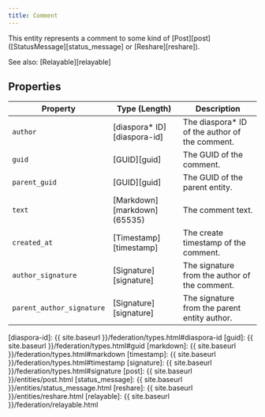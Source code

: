 ```yaml
---
title: Comment
---
```


This entity represents a comment to some kind of [Post][post] ([StatusMessage][status_message] or [Reshare][reshare]).

See also: [Relayable][relayable]

## Properties

| Property                  | Type (Length)                | Description                                     |
| ------------------------- | ---------------------------- | ----------------------------------------------- |
| `author`                  | [diaspora\* ID][diaspora-id] | The diaspora\* ID of the author of the comment. |
| `guid`                    | [GUID][guid]                 | The GUID of the comment.                        |
| `parent_guid`             | [GUID][guid]                 | The GUID of the parent entity.                  |
| `text`                    | [Markdown][markdown] (65535) | The comment text.                               |
| `created_at`              | [Timestamp][timestamp]       | The create timestamp of the comment.            |
| `author_signature`        | [Signature][signature]       | The signature from the author of the comment.   |
| `parent_author_signature` | [Signature][signature]       | The signature from the parent entity author.    |

[diaspora-id]: {{ site.baseurl }}/federation/types.html#diaspora-id
[guid]: {{ site.baseurl }}/federation/types.html#guid
[markdown]: {{ site.baseurl }}/federation/types.html#markdown
[timestamp]: {{ site.baseurl }}/federation/types.html#timestamp
[signature]: {{ site.baseurl }}/federation/types.html#signature
[post]: {{ site.baseurl }}/entities/post.html
[status_message]: {{ site.baseurl }}/entities/status_message.html
[reshare]: {{ site.baseurl }}/entities/reshare.html
[relayable]: {{ site.baseurl }}/federation/relayable.html
